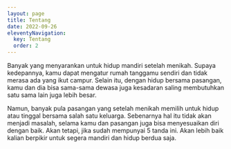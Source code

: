 ```yaml
---
layout: page
title: Tentang
date: 2022-09-26
eleventyNavigation:
  key: Tentang
  order: 2
---
```


Banyak yang menyarankan untuk hidup mandiri setelah menikah. Supaya kedepannya, kamu dapat mengatur rumah tanggamu sendiri dan tidak merasa ada yang ikut campur. Selain itu, dengan hidup bersama pasangan, kamu dan dia bisa sama-sama dewasa juga kesadaran saling membutuhkan satu sama lain juga lebih besar.

Namun, banyak pula pasangan yang setelah menikah memilih untuk hidup atau tinggal bersama salah satu keluarga. Sebenarnya hal itu tidak akan menjadi masalah, selama kamu dan pasangan juga bisa menyesuaikan diri dengan baik. Akan tetapi, jika sudah mempunyai 5 tanda ini. Akan lebih baik kalian berpikir untuk segera mandiri dan hidup berdua saja.
